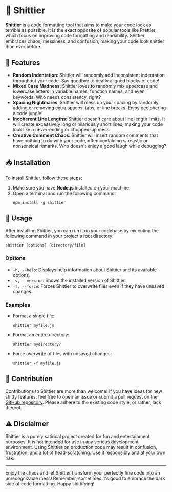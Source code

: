 # 💩 Shittier

**Shittier** is a code formatting tool that aims to make your code look as terrible as possible. It is the exact opposite of popular tools like Prettier, which focus on improving code formatting and readability. Shittier embraces chaos, messiness, and confusion, making your code look shittier than ever before.

## 🌟 Features

- **Random Indentation**: Shittier will randomly add inconsistent indentation throughout your code. Say goodbye to neatly aligned blocks of code!
- **Mixed Case Madness**: Shittier loves to randomly mix uppercase and lowercase letters in variable names, function names, and even keywords. Who needs consistency, right?
- **Spacing Nightmares**: Shittier will mess up your spacing by randomly adding or removing extra spaces, tabs, or line breaks. Enjoy deciphering a code jungle!
- **Incoherent Line Lengths**: Shittier doesn't care about line length limits. It will create excessively long or hilariously short lines, making your code look like a never-ending or chopped-up mess.
- **Creative Comment Chaos**: Shittier will insert random comments that have nothing to do with your code, often containing sarcastic or nonsensical remarks. Who doesn't enjoy a good laugh while debugging?

## 📥️ Installation

To install Shittier, follow these steps:

1. Make sure you have **Node.js** installed on your machine.
2. Open a terminal and run the following command:
   ```
   npm install -g shittier
   ```

## 🚀 Usage

After installing Shittier, you can run it on your codebase by executing the following command in your project's root directory:

```
shittier [options] [directory/file]
```

### Options

- `-h, --help`: Displays help information about Shittier and its available options.
- `-v, --version`: Shows the installed version of Shittier.
- `-f, --force`: Forces Shittier to overwrite files even if they have unsaved changes.

### Examples

- Format a single file:
  ```
  shittier myfile.js
  ```

- Format an entire directory:
  ```
  shittier mydirectory/
  ```

- Force overwrite of files with unsaved changes:
  ```
  shittier -f myfile.js
  ```

## 🤝 Contribution

Contributions to Shittier are more than welcome! If you have ideas for new shitty features, feel free to open an issue or submit a pull request on the [GitHub repository](https://github.com/rohitdhas/shittier). Please adhere to the existing code style, or rather, lack thereof.

## ⚠️ Disclaimer

Shittier is a purely satirical project created for fun and entertainment purposes. It is not intended for use in any serious development environment. Using Shittier on production code may result in confusion, frustration, and a lot of head-scratching. Use it responsibly and at your own risk.

<!-- ## 📜 License

Shittier is released under the [MIT License](https://opensource.org/licenses/MIT). See the [LICENSE](LICENSE) file for more details.
 -->
---

Enjoy the chaos and let Shittier transform your perfectly fine code into an unrecognizable mess! Remember, sometimes it's good to embrace the dark side of code formatting. Happy shittifying!
